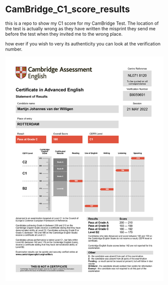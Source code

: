 # CamBridge_C1_score_results
this is a repo to show my C1 score for my CamBridge Test.
The location of the test is actually wrong as they have written the misprint they send me before the test when they invited me to the wrong place.

how ever if you wish to very its authenticity you can look at the verification number.


![alt text](image.png)